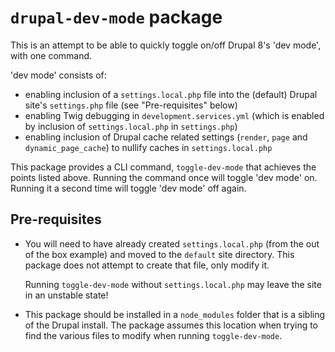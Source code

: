 # `drupal-dev-mode` package

This is an attempt to be able to quickly toggle on/off Drupal 8's 'dev mode',
with one command.

'dev mode' consists of:

- enabling inclusion of a `settings.local.php` file into the (default) Drupal
site's `settings.php` file (see "Pre-requisites" below)
- enabling Twig debugging in `development.services.yml` (which is enabled by
inclusion of `settings.local.php` in `settings.php`)
- enabling inclusion of Drupal cache related settings (`render`, `page` and
`dynamic_page_cache`) to nullify caches in `settings.local.php`

This package provides a CLI command, `toggle-dev-mode` that
achieves the points listed above. Running the command once will toggle 'dev
mode' on. Running it a second time will toggle 'dev mode' off again.

## Pre-requisites

- You will need to have already created `settings.local.php` (from the out of
the box example) and moved to the `default` site directory. This package does
not attempt to create that file, only modify it.

  Running `toggle-dev-mode` without `settings.local.php` may leave the site in
an unstable state!

- This package should be installed in a `node_modules` folder that is a
sibling of the Drupal install. The package assumes this location when trying
to find the various files to modify when running `toggle-dev-mode`.

